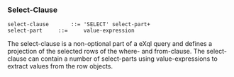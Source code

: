 ### Select-Clause ###

```
select-clause 		::=	'SELECT' select-part+
select-part		::= 	value-expression
```

The select-clause is a non-optional part of a eXql query and defines a projection of the selected rows of the where- and from-clause. The select-clause can contain a number of select-parts using value-expressions to extract values from the row objects.